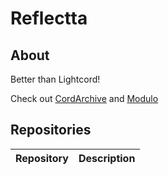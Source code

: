 # Reflectta
## About
Better than Lightcord!

Check out [CordArchive](https://github.com/cordarchive) and [Modulo](https://github.com/modulocord)

## Repositories
| Repository | Description |
| :--- | :--- |

